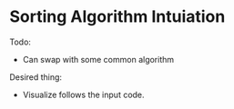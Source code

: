 # Sorting Algorithm Intuiation

Todo:
* Can swap with some common algorithm

Desired thing:
* Visualize follows the input code.
